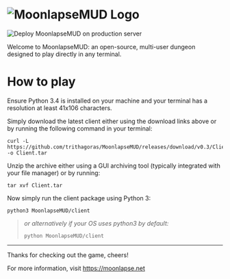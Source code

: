 # ![MoonlapseMUD Logo](https://i.imgur.com/Ie6YZ4v.png)
![Deploy MoonlapseMUD on production server](https://github.com/trithagoras/MoonlapseMUD/workflows/Deploy%20MoonlapseMUD%20on%20production%20server/badge.svg)

Welcome to MoonlapseMUD: an open-source, multi-user dungeon designed to play directly in any terminal.

# How to play

Ensure Python 3.4 is installed on your machine and your terminal has a resolution at least 41x106 characters.

Simply download the latest client either using the download links above or by running the following command in your terminal:

```shell
curl -L https://github.com/trithagoras/MoonlapseMUD/releases/download/v0.3/Client.tar -o Client.tar
```

Unzip the archive either using a GUI archiving tool (typically integrated with your file manager) or by running:

```shell
tar xvf Client.tar
```

Now simply run the client package using Python 3:

```shell
python3 MoonlapseMUD/client
```

> *or alternatively if your OS uses python3 by default:*
>
> ```shell
> python MoonlapseMUD/client
> ```
- - -

Thanks for checking out the game, cheers!

For more information, visit https://moonlapse.net
